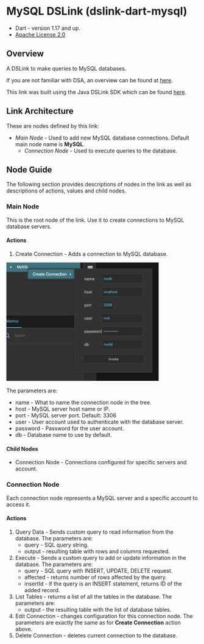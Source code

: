 # MySQL DSLink (dslink-dart-mysql)

* Dart - version 1.17 and up.
* [Apache License 2.0](http://www.apache.org/licenses/LICENSE-2.0)

## Overview

A DSLink to make queries to MySQL databases.

If you are not familiar with DSA, an overview can be found at
[here](http://iot-dsa.org/get-started/how-dsa-works).

This link was built using the Java DSLink SDK which can be found
[here](https://github.com/IOT-DSA/sdk-dslink-dart).

## Link Architecture

These are nodes defined by this link:

- _Main Node_ - Used to add new MySQL database connections. Default main node name is **MySQL**.
  - _Connection Node_ - Used to execute queries to the database.


## Node Guide

The following section provides descriptions of nodes in the link as well as
descriptions of actions, values and child nodes.


### Main Node

This is the root node of the link.  Use it to create connections to MySQL database servers.

#### Actions

1. Create Connection - Adds a connection to MySQL database.  

<img src="https://github.com/IOT-DSA/docs/blob/master/images/external/mysql-create-connection.png" width="400" alt="Create Connection">

The parameters are:
  - name - What to name the connection node in the tree.
  - host - MySQL server host name or IP.
  - port - MySQL server port. Default: 3306
  - user - User account used to authenticate with the database server.
  - password - Password for the user account.
  - db - Database name to use by default.

#### Child Nodes

- Connection Node - Connections configured for specific servers and account.

### Connection Node

Each connection node represents a MySQL server and a specific account to access it.

#### Actions

1. Query Data - Sends custom query to read information from the database. The parameters are:
    - query - SQL query string.
    - output - resulting table with rows and columns requested.
1. Execute - Sends a custom query to add or update information in the database. The parameters are:
    - query - SQL query with INSERT, UPDATE, DELETE request.
    - affected - returns number of rows affected by the query.
    - insertId - if the query is an INSERT statement, returns ID of the added record.
1. List Tables - returns a list of all the tables in the database. The parameters are:
    - output - the resulting table with the list of database tables.
1. Edit Connection - changes configuration for this connection node. The parameters are exactly the same as for **Create Connection** action above.
1. Delete Connection - deletes current connection to the database.
